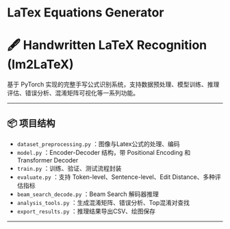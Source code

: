 # LaTex Equations Generator

# 🖋️ Handwritten LaTeX Recognition (Im2LaTeX)

基于 PyTorch 实现的完整手写公式识别系统，支持数据预处理、模型训练、推理评估、错误分析、混淆矩阵可视化等一系列功能。

---

## 📦 项目结构

- `dataset_preprocessing.py` ：图像与Latex公式的处理、编码
- `model.py` ：Encoder-Decoder 结构，带 Positional Encoding 和 Transformer Decoder
- `train.py` ：训练、验证、测试流程封装
- `evaluate.py` ：支持 Token-level、Sentence-level、Edit Distance、多种评估指标
- `beam_search_decode.py` ：Beam Search 解码器推理
- `analysis_tools.py` ：生成混淆矩阵、错误分析、Top混淆对查找
- `export_results.py` ：推理结果导出CSV、绘图保存
---

